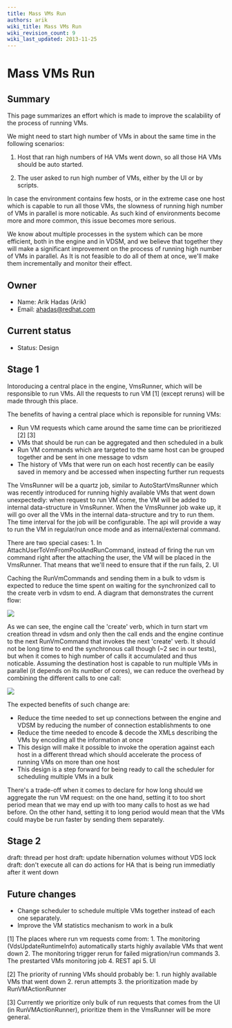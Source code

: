 ```yaml
---
title: Mass VMs Run
authors: arik
wiki_title: Mass VMs Run
wiki_revision_count: 9
wiki_last_updated: 2013-11-25
---
```


# Mass VMs Run

## Summary

This page summarizes an effort which is made to improve the scalability of the process of running VMs.

We might need to start high number of VMs in about the same time in the following scenarios:

1. Host that ran high numbers of HA VMs went down, so all those HA VMs should be auto started.

2. The user asked to run high number of VMs, either by the UI or by scripts.

In case the environment contains few hosts, or in the extreme case one host which is capable to run all those VMs, the slowness of running high number of VMs in parallel is more noticable. As such kind of environments become more and more common, this issue becomes more serious.

We know about multiple processes in the system which can be more efficient, both in the engine and in VDSM, and we believe that together they will make a significant improvement on the process of running high number of VMs in parallel. As It is not feasible to do all of them at once, we'll make them incrementally and monitor their effect.

## Owner

*   Name: Arik Hadas (Arik)
*   Email: <ahadas@redhat.com>

## Current status

*   Status: Design

## Stage 1

Intoroducing a central place in the engine, VmsRunner, which will be responsible to run VMs. All the requests to run VM [1] (except reruns) will be made through this place.

The benefits of having a central place which is reponsible for running VMs:

*   Run VM requests which came around the same time can be prioritiezed [2] [3]
*   VMs that should be run can be aggregated and then scheduled in a bulk
*   Run VM commands which are targeted to the same host can be grouped together and be sent in one message to vdsm
*   The history of VMs that were run on each host recently can be easily saved in memory and be accessed when inspecting further run requests

The VmsRunner will be a quartz job, similar to AutoStartVmsRunner which was recently introduced for running highly available VMs that went down unexpectedly: when request to run VM come, the VM will be added to internal data-structure in VmsRunner. When the VmsRunner job wake up, it will go over all the VMs in the internal data-structure and try to run them. The time interval for the job will be configurable. The api will provide a way to run the VM in regular/run once mode and as internal/external command.

There are two special cases: 1. In AttachUserToVmFromPoolAndRunCommand, instead of firing the run vm command right after the attaching the user, the VM will be placed in the VmsRunner. That means that we'll need to ensure that if the run fails, 2. UI

Caching the RunVmCommands and sending them in a bulk to vdsm is expected to reduce the time spent on waiting for the synchronized call to the create verb in vdsm to end. A diagram that demonstrates the current flow:

![](/images/wiki/Old_engine_vdsm.png)

As we can see, the engine call the 'create' verb, which in turn start vm creation thread in vdsm and only then the call ends and the engine continue to the next RunVmCommand that invokes the next 'create' verb. It should not be long time to end the synchronous call though (~2 sec in our tests), but when it comes to high number of calls it accumulated and thus noticable. Assuming the destination host is capable to run multiple VMs in parallel (it depends on its number of cores), we can reduce the overhead by combining the different calls to one call:

![](/images/wiki/New_engine_vdsm.png)

The expected benefits of such change are:

*   Reduce the time needed to set up connections between the engine and VDSM by reducing the number of connection establishments to one
*   Reduce the time needed to encode & decode the XMLs describing the VMs by encoding all the information at once
*   This design will make it possible to invoke the operation against each host in a different thread which should accelerate the process of running VMs on more than one host
*   This design is a step forward for being ready to call the scheduler for scheduling multiple VMs in a bulk

There's a trade-off when it comes to declare for how long should we aggregate the run VM request: on the one hand, setting it to too short period mean that we may end up with too many calls to host as we had before. On the other hand, setting it to long period would mean that the VMs could maybe be run faster by sending them separately.

## Stage 2

draft: thread per host draft: update hibernation volumes without VDS lock draft: don't execute all can do actions for HA that is being run immediatly after it went down

## Future changes

*   Change scheduler to schedule multiple VMs together instead of each one separately.
*   Improve the VM statistics mechanism to work in a bulk

[1] The places where run vm requests come from: 1. The monitoring (VdsUpdateRuntimeInfo) automatically starts highly available VMs that went down 2. The monitoring trigger rerun for failed migration/run commands 3. The prestarted VMs monitoring job 4. REST api 5. UI

[2] The priority of running VMs should probably be: 1. run highly available VMs that went down 2. rerun attempts 3. the prioritization made by RunVMActionRunner

[3] Currently we prioritize only bulk of run requests that comes from the UI (in RunVMActionRunner), prioritize them in the VmsRunner will be more general.
